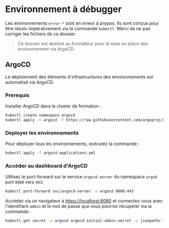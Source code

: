 # Environnement à débugger

Les environnements `error-*` sont en erreur à propos. Ils sont conçus pour être résolu impérativement via la commande `kubectl`. Merci de ne pas corriger les fichiers de ce dossier.

> Ce dossier est destiné au formatteur pour la mise en place des environnement via ArgoCD.

## ArgoCD

Le déploiement des éléments d'infrastructures des environnements est automatisé via ArgoCD.

### Prerequis

Installer ArgoCD dans le cluster de formation :

```sh
kubectl create namespace argocd
kubectl apply -n argocd -f https://raw.githubusercontent.com/argoproj/argo-cd/stable/manifests/install.yaml
```

### Deployer les environnements

Pour déployer tous les environnements, exécutez la commande :

```sh
kubectl apply -f argocd-applications.yml
```

### Accéder au dashboard d'ArgoCD

Utilisez le port-forward sur le service `argocd-server` du namespace `argod` port `8080` vers `443`:

```sh
kubectl port-forward svc/argocd-server -n argocd 8080:443
```

Accédez via un navigateur à [https://localhost:8080](https://localhost:8080) et connectez-vous avec l'identifiant `admin` et le mot de passe que vous pourrez récupérer via la commande :

```sh
kubectl get secret -n argocd argocd-initial-admin-secret -o jsonpath='{.data.password}' | base64 -d
```
